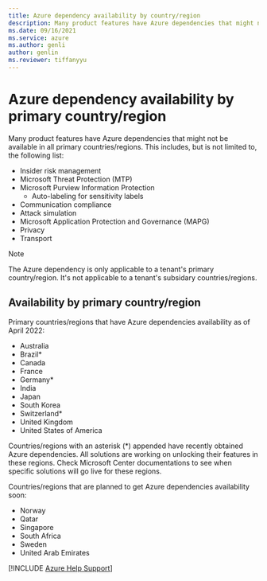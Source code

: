 ```yaml
---
title: Azure dependency availability by country/region
description: Many product features have Azure dependencies that might not be available in all countries/regions".
ms.date: 09/16/2021
ms.service: azure
ms.author: genli
author: genlin
ms.reviewer: tiffanyyu
---
```


# Azure dependency availability by primary country/region

Many product features have Azure dependencies that might not be available in all primary countries/regions. This includes, but is not limited to, the following list:

- Insider risk management
- Microsoft Threat Protection (MTP)
- Microsoft Purview Information Protection
  - Auto-labeling for sensitivity labels
- Communication compliance
- Attack simulation
- Microsoft Application Protection and Governance (MAPG)
- Privacy
- Transport

> [!NOTE]
> The Azure dependency is only applicable to a tenant's primary country/region. It's not applicable to a tenant's subsidary countries/regions. 

## Availability by primary country/region

Primary countries/regions that have Azure dependencies availability as of April 2022:

- Australia
- Brazil*
- Canada
- France
- Germany*
- India
- Japan
- South Korea
- Switzerland*
- United Kingdom
- United States of America

Countries/regions with an asterisk (\*) appended have recently obtained Azure dependencies. All solutions are working on unlocking their features in these regions. Check Microsoft Center documentations to see when specific solutions will go live for these regions.

Countries/regions that are planned to get Azure dependencies availability soon:

- Norway
- Qatar
- Singapore
- South Africa
- Sweden
- United Arab Emirates

[!INCLUDE [Azure Help Support](../../includes/azure-help-support.md)]

